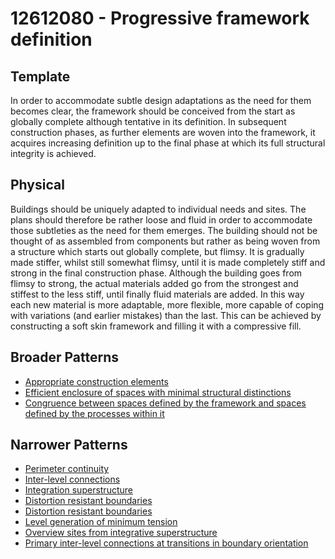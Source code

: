 # 12612080 - Progressive framework definition

## Template

In order to accommodate subtle design adaptations as the need for them becomes clear, the framework should be conceived from the start as globally complete although tentative in its definition. In subsequent construction phases, as further elements are woven into the framework, it acquires increasing definition up to the final phase at which its full structural integrity is achieved.

## Physical

Buildings should be uniquely adapted to individual needs and sites. The plans should therefore be rather loose and fluid in order to accommodate those subtleties as the need for them emerges. The building should not be thought of as assembled from components but rather as being woven from a structure which starts out globally complete, but flimsy. It is gradually made stiffer, whilst still somewhat flimsy, until it is made completely stiff and strong in the final construction phase. Although the building goes from flimsy to strong, the actual materials added go from the strongest and stiffest to the less stiff, until finally fluid materials are added. In this way each new material is more adaptable, more flexible, more capable of coping with variations (and earlier mistakes) than the last. This can be achieved by constructing a soft skin framework and filling it with a compressive fill.

## Broader Patterns

- [Appropriate construction elements](12612070)
- [Efficient enclosure of spaces with minimal structural distinctions](12612060)
- [Congruence between spaces defined by the framework and spaces defined by the processes within it](12612050)

## Narrower Patterns

- [Perimeter continuity](12612170)
- [Inter-level connections](12612160)
- [Integration superstructure](12612200)
- [Distortion resistant boundaries](12612180)
- [Distortion resistant boundaries](12612250)
- [Level generation of minimum tension](12612190)
- [Overview sites from integrative superstructure](12612310)
- [Primary inter-level connections at transitions in boundary orientation](12612120)
